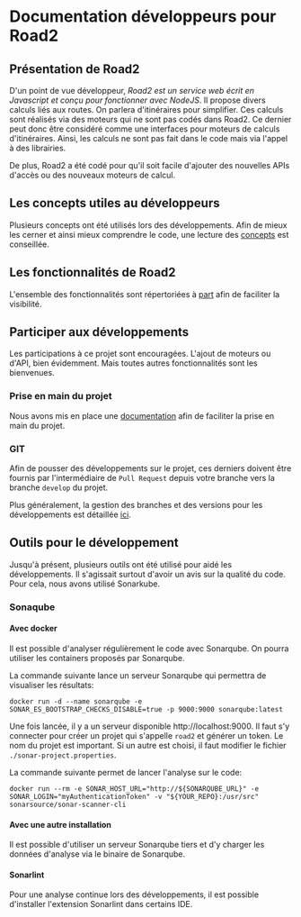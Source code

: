 # Documentation développeurs pour Road2

## Présentation de Road2

D'un point de vue développeur, *Road2 est un service web écrit en Javascript et conçu pour fonctionner avec NodeJS*. Il propose divers calculs liés aux routes. On parlera d'itinéraires pour simplifier. Ces calculs sont réalisés via des moteurs qui ne sont pas codés dans Road2. Ce dernier peut donc être considéré comme une interfaces pour moteurs de calculs d'itinéraires. Ainsi, les calculs ne sont pas fait dans le code mais via l'appel à des librairies.

De plus, Road2 a été codé pour qu'il soit facile d'ajouter des nouvelles APIs d'accès ou des nouveaux moteurs de calcul.

## Les concepts utiles au développeurs 

Plusieurs concepts ont été utilisés lors des développements. Afin de mieux les cerner et ainsi mieux comprendre le code, une lecture des [concepts](./concepts.md) est conseillée. 

## Les fonctionnalités de Road2 

L'ensemble des fonctionnalités sont répertoriées à [part](./functionnalities.md) afin de faciliter la visibilité. 

## Participer aux développements 

Les participations à ce projet sont encouragées. L'ajout de moteurs ou d'API, bien évidemment. Mais toutes autres fonctionnalités sont les bienvenues. 

### Prise en main du projet

Nous avons mis en place une [documentation](./modification.md) afin de faciliter la prise en main du projet. 

### GIT 

Afin de pousser des développements sur le projet, ces derniers doivent être fournis par l'intermédiaire de `Pull Request` depuis votre branche vers la branche `develop` du projet. 

Plus généralement, la gestion des branches et des versions pour les développements est détaillée [ici](./version.md). 

## Outils pour le développement

Jusqu'à présent, plusieurs outils ont été utilisé pour aidé les développements. Il s'agissait surtout d'avoir un avis sur la qualité du code. Pour cela, nous avons utilisé Sonarkube. 

### Sonaqube 

#### Avec docker

Il est possible d'analyser régulièrement le code avec Sonarqube. On pourra utiliser les containers proposés par Sonarqube. 

La commande suivante lance un serveur Sonarqube qui permettra de visualiser les résultats:

```
docker run -d --name sonarqube -e SONAR_ES_BOOTSTRAP_CHECKS_DISABLE=true -p 9000:9000 sonarqube:latest
```

Une fois lancée, il y a un serveur disponible http://localhost:9000. Il faut s'y connecter pour créer un projet qui s'appelle `road2` et générer un token. Le nom du projet est important. Si un autre est choisi, il faut modifier le fichier `./sonar-project.properties`. 

La commande suivante permet de lancer l'analyse sur le code:

```
docker run --rm -e SONAR_HOST_URL="http://${SONARQUBE_URL}" -e SONAR_LOGIN="myAuthenticationToken" -v "${YOUR_REPO}:/usr/src" sonarsource/sonar-scanner-cli
```

#### Avec une autre installation

Il est possible d'utiliser un serveur Sonarqube tiers et d'y charger les données d'analyse via le binaire de Sonarqube. 

#### Sonarlint 

Pour une analyse continue lors des développements, il est possible d'installer l'extension Sonarlint dans certains IDE. 

